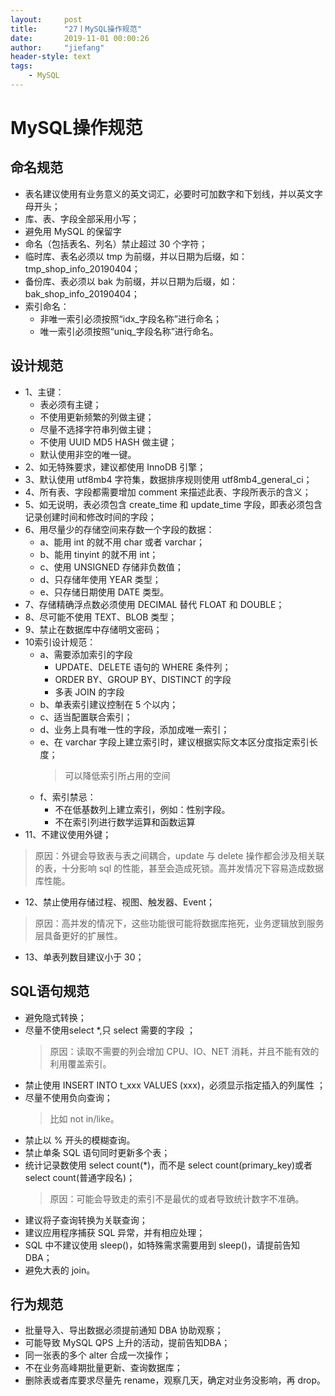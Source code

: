 ```yaml
---
layout:     post
title:      "27丨MySQL操作规范"
date:       2019-11-01 00:00:26
author:     "jiefang"
header-style: text
tags:
    - MySQL
---
```

# MySQL操作规范

## 命名规范
- 表名建议使用有业务意义的英文词汇，必要时可加数字和下划线，并以英文字母开头；
- 库、表、字段全部采用小写；
- 避免用 MySQL 的保留字
- 命名（包括表名、列名）禁止超过 30 个字符；
- 临时库、表名必须以 tmp 为前缀，并以日期为后缀，如：tmp_shop_info_20190404；
- 备份库、表必须以 bak 为前缀，并以日期为后缀，如：bak_shop_info_20190404；
- 索引命名：
    - 非唯一索引必须按照“idx_字段名称”进行命名；
    - 唯一索引必须按照“uniq_字段名称”进行命名。

## 设计规范
- 1、主键：
    - 表必须有主键；
    - 不使用更新频繁的列做主键；
    - 尽量不选择字符串列做主键；
    - 不使用 UUID MD5 HASH 做主键；
    - 默认使用非空的唯一键。
- 2、如无特殊要求，建议都使用 InnoDB 引擎；
- 3、默认使用 utf8mb4 字符集，数据排序规则使用 utf8mb4_general_ci；
- 4、所有表、字段都需要增加 comment 来描述此表、字段所表示的含义；
- 5、如无说明，表必须包含 create_time 和 update_time 字段，即表必须包含记录创建时间和修改时间的字段；
- 6、用尽量少的存储空间来存数一个字段的数据：
    - a、能用 int 的就不用 char 或者 varchar；
    - b、能用 tinyint 的就不用 int；
    - c、使用 UNSIGNED 存储非负数值；
    - d、只存储年使用 YEAR 类型；
    - e、只存储日期使用 DATE 类型。
- 7、存储精确浮点数必须使用 DECIMAL 替代 FLOAT 和 DOUBLE；
- 8、尽可能不使用 TEXT、BLOB 类型；
- 9、禁止在数据库中存储明文密码；
- 10索引设计规范：
    - a、需要添加索引的字段
        - UPDATE、DELETE 语句的 WHERE 条件列；
        - ORDER BY、GROUP BY、DISTINCT 的字段
        - 多表 JOIN 的字段
    - b、单表索引建议控制在 5 个以内；
    - c、适当配置联合索引；
    - d、业务上具有唯一性的字段，添加成唯一索引；
    - e、在 varchar 字段上建立索引时，建议根据实际文本区分度指定索引长度；
        >可以降低索引所占用的空间
    - f、索引禁忌：
        - 不在低基数列上建立索引，例如：性别字段。
        - 不在索引列进行数学运算和函数运算
- 11、不建议使用外键；
>原因：外键会导致表与表之间耦合，update 与 delete 操作都会涉及相关联的表，十分影响 sql 的性能，甚至会造成死锁。高并发情况下容易造成数据库性能。
- 12、禁止使用存储过程、视图、触发器、Event；
>原因：高并发的情况下，这些功能很可能将数据库拖死，业务逻辑放到服务层具备更好的扩展性。
- 13、单表列数目建议小于 30；

## SQL语句规范
- 避免隐式转换；
- 尽量不使用select *,只 select 需要的字段 ；
    >原因：读取不需要的列会增加 CPU、IO、NET 消耗，并且不能有效的利用覆盖索引。
- 禁止使用 INSERT INTO t_xxx VALUES (xxx)，必须显示指定插入的列属性 ；
- 尽量不使用负向查询；
    >比如 not in/like。
- 禁止以 % 开头的模糊查询。
- 禁止单条 SQL 语句同时更新多个表；
- 统计记录数使用 select count(*)，而不是 select count(primary_key)或者 select count(普通字段名)；
    >原因：可能会导致走的索引不是最优的或者导致统计数字不准确。
- 建议将子查询转换为关联查询；
- 建议应用程序捕获 SQL 异常，并有相应处理；
- SQL 中不建议使用 sleep()，如特殊需求需要用到 sleep()，请提前告知 DBA；
- 避免大表的 join。

## 行为规范
- 批量导入、导出数据必须提前通知 DBA 协助观察；
- 可能导致 MySQL QPS 上升的活动，提前告知DBA；
- 同一张表的多个 alter 合成一次操作；
- 不在业务高峰期批量更新、查询数据库；
- 删除表或者库要求尽量先 rename，观察几天，确定对业务没影响，再 drop。


